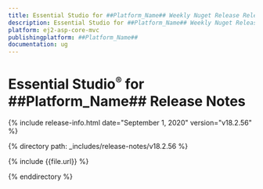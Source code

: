 ```yaml
---
title: Essential Studio for ##Platform_Name## Weekly Nuget Release Release Notes  
description: Essential Studio for ##Platform_Name## Weekly Nuget Release Release Notes  
platform: ej2-asp-core-mvc
publishingplatform: ##Platform_Name##
documentation: ug
---
```


# Essential Studio<sup style="font-size:70%">&reg;</sup> for  ##Platform_Name##  Release Notes  

{% include release-info.html date="September 1, 2020"   version="v18.2.56"  %} 

{% directory path: _includes/release-notes/v18.2.56 %}

{% include {{file.url}} %}

{% enddirectory %}
